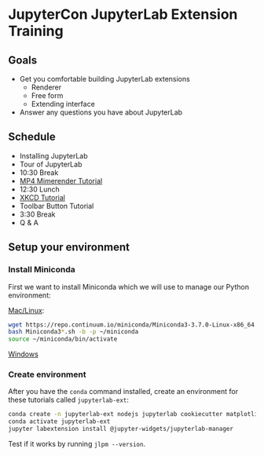 # JupyterCon JupyterLab Extension Training

## Goals

* Get you comfortable building JupyterLab extensions
  * Renderer
  * Free form
  * Extending interface
* Answer any questions you have about JupyterLab


## Schedule
* Installing JupyterLab
* Tour of JupyterLab
* 10:30 Break
* [MP4 Mimerender Tutorial](https://github.com/jupyterlab/jupyterlab-mp4)
* 12:30 Lunch
* [XKCD Tutorial](https://jupyterlab.readthedocs.io/en/stable/developer/xkcd_extension_tutorial.html)
* Toolbar Button Tutorial
* 3:30 Break
* Q & A


## Setup your environment

### Install Miniconda
First we want to install Miniconda which we will use to manage our Python environment:

[Mac/Linux](https://conda.io/docs/user-guide/install/macos.html#install-macos-silent):

```bash
wget https://repo.continuum.io/miniconda/Miniconda3-3.7.0-Linux-x86_64.sh -O ~/miniconda.sh
bash Miniconda3*.sh -b -p ~/miniconda
source ~/miniconda/bin/activate
```

[Windows](https://conda.io/docs/user-guide/install/windows.html#install-win-silent)

### Create environment
After you have the `conda` command installed, create an environment for these tutorials called `jupyterlab-ext`: 

```bash
conda create -n jupyterlab-ext nodejs jupyterlab cookiecutter matplotlib scipy ipywidgets -c conda-forge
conda activate jupyterlab-ext
jupyter labextension install @jupyter-widgets/jupyterlab-manager
```

Test if it works by running `jlpm --version`.
